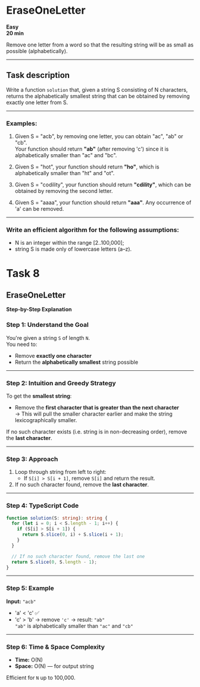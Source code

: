 # EraseOneLetter

**Easy**  
**20 min**

Remove one letter from a word so that the resulting string will be as small as possible (alphabetically).

---

## Task description

Write a function `solution` that, given a string S consisting of N characters, returns the alphabetically smallest string that can be obtained by removing exactly one letter from S.

---

### Examples:

1. Given S = "acb", by removing one letter, you can obtain "ac", "ab" or "cb".  
   Your function should return **"ab"** (after removing 'c') since it is alphabetically smaller than "ac" and "bc".

2. Given S = "hot", your function should return **"ho"**, which is alphabetically smaller than "ht" and "ot".

3. Given S = "codility", your function should return **"cdility"**, which can be obtained by removing the second letter.

4. Given S = "aaaa", your function should return **"aaa"**. Any occurrence of 'a' can be removed.

---

### Write an efficient algorithm for the following assumptions:

- N is an integer within the range [2..100,000];
- string S is made only of lowercase letters (a–z).

# Task 8

## EraseOneLetter

**Step-by-Step Explanation**

### Step 1: Understand the Goal

You're given a string `S` of length `N`.  
You need to:
- Remove **exactly one character**
- Return the **alphabetically smallest** string possible

---

### Step 2: Intuition and Greedy Strategy

To get the **smallest string**:
- Remove the **first character that is greater than the next character**  
  → This will pull the smaller character earlier and make the string lexicographically smaller.

If no such character exists (i.e. string is in non-decreasing order), remove the **last character**.

---

### Step 3: Approach

1. Loop through string from left to right:
   - If `S[i] > S[i + 1]`, remove `S[i]` and return the result.
2. If no such character found, remove the **last character**.

---

### Step 4: TypeScript Code

```ts
function solution(S: string): string {
  for (let i = 0; i < S.length - 1; i++) {
    if (S[i] > S[i + 1]) {
      return S.slice(0, i) + S.slice(i + 1);
    }
  }

  // If no such character found, remove the last one
  return S.slice(0, S.length - 1);
}
```

---

### Step 5: Example

**Input:** `"acb"`

- 'a' < 'c' ✅
- 'c' > 'b' → remove `'c'` → result: `"ab"`  
  `"ab"` is alphabetically smaller than `"ac"` and `"cb"`

---

### Step 6: Time & Space Complexity

- **Time:** O(N)
- **Space:** O(N) — for output string

Efficient for `N` up to 100,000.

